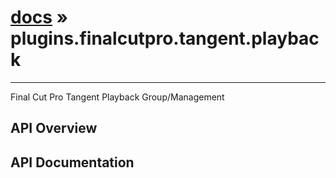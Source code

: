 # [docs](index.md) » plugins.finalcutpro.tangent.playback
---

Final Cut Pro Tangent Playback Group/Management

## API Overview

## API Documentation

